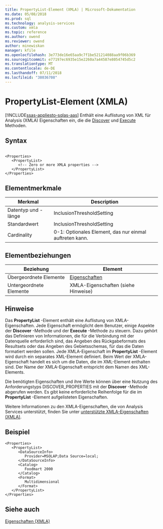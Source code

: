 ```yaml
---
title: PropertyList-Element (XMLA) | Microsoft-Dokumentation
ms.date: 05/08/2018
ms.prod: sql
ms.technology: analysis-services
ms.custom: xmla
ms.topic: reference
ms.author: owend
ms.reviewer: owend
author: minewiskan
manager: kfile
ms.openlocfilehash: 3e773de16e65aa9c7f1be521214088aa9f06b369
ms.sourcegitcommit: e77197ec6935e15e2260a7a44587e8054745d5c2
ms.translationtype: MT
ms.contentlocale: de-DE
ms.lasthandoff: 07/11/2018
ms.locfileid: "38036708"
---
```

# <a name="propertylist-element-xmla"></a>PropertyList-Element (XMLA)
[!INCLUDE[ssas-appliesto-sqlas-aas](../../../includes/ssas-appliesto-sqlas-aas.md)]
  Enthält eine Auflistung von XML für Analysis (XMLA) Eigenschaften ein, die die [Discover](../../../analysis-services/xmla/xml-elements-methods-discover.md) und [Execute](../../../analysis-services/xmla/xml-elements-methods-execute.md) Methoden.  
  
## <a name="syntax"></a>Syntax  
  
```  
  
<Properties>  
   <PropertyList>  
      <!-- Zero or more XMLA properties -->  
   </PropertyList>  
</Properties>  
```  
  
## <a name="element-characteristics"></a>Elementmerkmale  
  
|Merkmal|Description|  
|--------------------|-----------------|  
|Datentyp und -länge|InclusionThresholdSetting|  
|Standardwert|InclusionThresholdSetting|  
|Cardinality|0-1: Optionales Element, das nur einmal auftreten kann.|  
  
## <a name="element-relationships"></a>Elementbeziehungen  
  
|Beziehung|Element|  
|------------------|-------------|  
|Übergeordnete Elemente|[Eigenschaften](../../../analysis-services/xmla/xml-elements-properties/properties-element-xmla.md)|  
|Untergeordnete Elemente|XMLA-Eigenschaften (siehe Hinweise)|  
  
## <a name="remarks"></a>Hinweise  
 Das **PropertyList** -Element enthält eine Auflistung von XMLA-Eigenschaften. Jede Eigenschaft ermöglicht dem Benutzer, einige Aspekte der **Discover** -Methode und der **Execute** -Methode zu steuern. Dazu gehört das Definieren von Informationen, die für die Verbindung mit der Datenquelle erforderlich sind, das Angeben des Rückgabeformats des Resultsets oder das Angeben des Gebietsschemas, für das die Daten formatiert werden sollen. Jede XMLA-Eigenschaft im **PropertyList** -Element wird durch ein separates XML-Element definiert. Beim Wert der XMLA-Eigenschaft handelt es sich um die Daten, die im XML-Element enthalten sind. Der Name der XMLA-Eigenschaft entspricht dem Namen des XML-Elements.  
  
 Die benötigten Eigenschaften und ihre Werte können über eine Nutzung des Anforderungstyps DISCOVER_PROPERTIES mit der **Discover** -Methode abgerufen werden. Es gibt keine erforderliche Reihenfolge für die im **PropertyList** -Element aufgelisteten Eigenschaften.  
  
 Weitere Informationen zu den XMLA-Eigenschaften, die von Analysis Services unterstützt, finden Sie unter [unterstützte XMLA-Eigenschaften &#40;XMLA&#41;](../../../analysis-services/xmla/xml-elements-properties/propertylist-element-supported-xmla-properties.md).  
  
## <a name="example"></a>Beispiel  
  
```  
<Properties>  
   <PropertyList>  
      <DataSourceInfo>  
         Provider=MSOLAP;Data Source=local;  
      </DataSourceInfo>  
      <Catalog>  
         Foodmart 2000  
      </Catalog>  
      <Format>  
         Multidimensional  
      </Format>  
   </PropertyList>  
</Properties>  
```  
  
## <a name="see-also"></a>Siehe auch
 [Eigenschaften &#40;XMLA&#41;](../../../analysis-services/xmla/xml-elements-properties/xml-elements-properties.md)  
  
  
